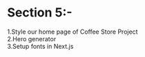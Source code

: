 # Section 5:-
1.Style our home page of Coffee Store Project<br>
2.Hero generator<br>
3.Setup fonts in Next.js
